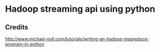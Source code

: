 # Hadoop streaming api using python

## Credits
http://www.michael-noll.com/tutorials/writing-an-hadoop-mapreduce-program-in-python
